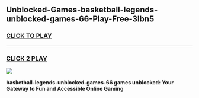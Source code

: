 
## Unblocked-Games-basketball-legends-unblocked-games-66-Play-Free-3lbn5
<h3>
<a href="https://premium76.site?title=basketball-legends-unblocked-games-66&ref=18A">CLICK TO PLAY</a></h3>
<hr>

<h3>
<a href="https://premium76.site?title=basketball-legends-unblocked-games-66&ref=18A">CLICK 2 PLAY</a>
  
</h3>

<a href="https://premium76.site?title=basketball-legends-unblocked-games-66&ref=18A"><img src="https://clearcache.store/games.png"></a>


**basketball-legends-unblocked-games-66 games unblocked: Your Gateway to Fun and Accessible Online Gaming**
